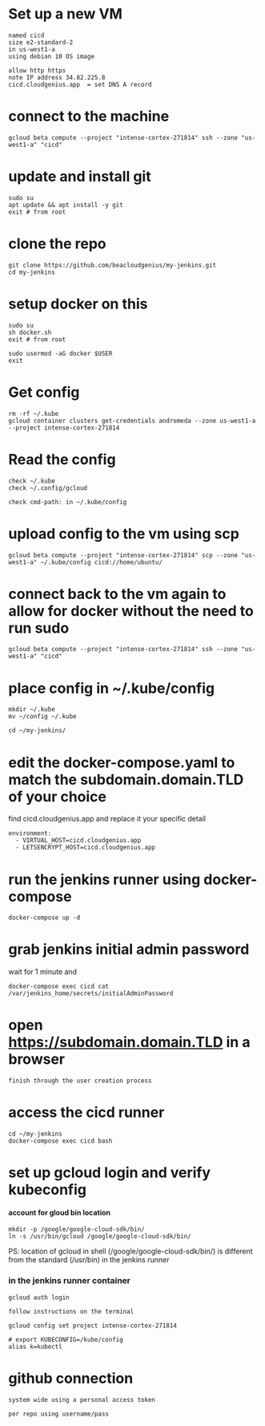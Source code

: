 # Set up a new VM
    named cicd
    size e2-standard-2
    in us-west1-a
    using debian 10 OS image

    allow http https
    note IP address 34.82.225.8
    cicd.cloudgenius.app  = set DNS A record

# connect to the machine

    gcloud beta compute --project "intense-cortex-271814" ssh --zone "us-west1-a" "cicd"

# update and install git

    sudo su
    apt update && apt install -y git
    exit # from root

# clone the repo

    git clone https://github.com/beacloudgenius/my-jenkins.git
    cd my-jenkins

# setup docker on this

    sudo su
    sh docker.sh
    exit # from root

    sudo usermod -aG docker $USER
    exit

# Get config

    rm -rf ~/.kube
    gcloud container clusters get-credentials andromeda --zone us-west1-a --project intense-cortex-271814

# Read the config

    check ~/.kube
    check ~/.config/gcloud

    check cmd-path: in ~/.kube/config

# upload config to the vm using scp

    gcloud beta compute --project "intense-cortex-271814" scp --zone "us-west1-a" ~/.kube/config cicd://home/ubuntu/

# connect back to the vm again to allow for docker without the need to run sudo

    gcloud beta compute --project "intense-cortex-271814" ssh --zone "us-west1-a" "cicd"

# place config in ~/.kube/config

    mkdir ~/.kube
    mv ~/config ~/.kube

    cd ~/my-jenkins/

# edit the docker-compose.yaml to match the subdomain.domain.TLD of your choice

find cicd.cloudgenius.app and replace it your specific detail

    environment:
      - VIRTUAL_HOST=cicd.cloudgenius.app
      - LETSENCRYPT_HOST=cicd.cloudgenius.app

# run the jenkins runner using docker-compose

    docker-compose up -d

# grab jenkins initial admin password

wait for 1 minute and

    docker-compose exec cicd cat /var/jenkins_home/secrets/initialAdminPassword

# open https://subdomain.domain.TLD in a browser

    finish through the user creation process

# access the cicd runner

    cd ~/my-jenkins
    docker-compose exec cicd bash

# set up gcloud login and verify kubeconfig

#### account for gloud bin location

    mkdir -p /google/google-cloud-sdk/bin/
    ln -s /usr/bin/gcloud /google/google-cloud-sdk/bin/

PS: location of gcloud in shell (/google/google-cloud-sdk/bin/) is different from the standard (/usr/bin) in the jenkins runner

### in the jenkins runner container

    gcloud auth login

    follow instructions on the terminal

    gcloud config set project intense-cortex-271814

    # export KUBECONFIG=/kube/config
    alias k=kubectl

# github connection

    system wide using a personal access token

    per repo using username/pass
